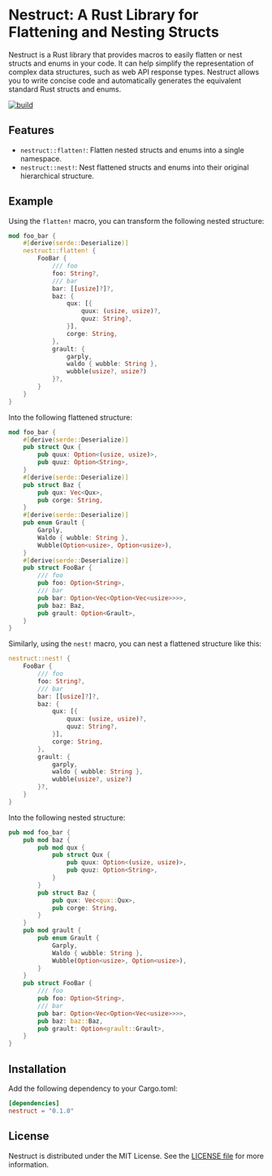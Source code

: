 # Nestruct: A Rust Library for Flattening and Nesting Structs

Nestruct is a Rust library that provides macros to easily flatten or nest structs and enums in your code. It can help simplify the representation of complex data structures, such as web API response types. Nestruct allows you to write concise code and automatically generates the equivalent standard Rust structs and enums.

[![build](https://github.com/yasuyuky/nestruct/workflows/build/badge.svg)](https://github.com/yasuyuky/nestruct/actions)

## Features

- `nestruct::flatten!`: Flatten nested structs and enums into a single namespace.
- `nestruct::nest!`: Nest flattened structs and enums into their original hierarchical structure.

## Example
Using the `flatten!` macro, you can transform the following nested structure:

```rust
mod foo_bar {
    #[derive(serde::Deserialize)]
    nestruct::flatten! {
        FooBar {
            /// foo
            foo: String?,
            /// bar
            bar: [[usize]?]?,
            baz: {
                qux: [{
                    quux: (usize, usize)?,
                    quuz: String?,
                }],
                corge: String,
            },
            grault: {
                garply,
                waldo { wubble: String },
                wubble(usize?, usize?)
            }?,
        }
    }
}
```

Into the following flattened structure:

```rust
mod foo_bar {
    #[derive(serde::Deserialize)]
    pub struct Qux {
        pub quux: Option<(usize, usize)>,
        pub quuz: Option<String>,
    }
    #[derive(serde::Deserialize)]
    pub struct Baz {
        pub qux: Vec<Qux>,
        pub corge: String,
    }
    #[derive(serde::Deserialize)]
    pub enum Grault {
        Garply,
        Waldo { wubble: String },
        Wubble(Option<usize>, Option<usize>),
    }
    #[derive(serde::Deserialize)]
    pub struct FooBar {
        /// foo
        pub foo: Option<String>,
        /// bar
        pub bar: Option<Vec<Option<Vec<usize>>>>,
        pub baz: Baz,
        pub grault: Option<Grault>,
    }
}
```

Similarly, using the `nest!` macro, you can nest a flattened structure like this:

```rust
nestruct::nest! {
    FooBar {
        /// foo
        foo: String?,
        /// bar
        bar: [[usize]?]?,
        baz: {
            qux: [{
                quux: (usize, usize)?,
                quuz: String?,
            }],
            corge: String,
        },
        grault: {
            garply,
            waldo { wubble: String },
            wubble(usize?, usize?)
        }?,
    }
}
```

Into the following nested structure:

```rust
pub mod foo_bar {
    pub mod baz {
        pub mod qux {
            pub struct Qux {
                pub quux: Option<(usize, usize)>,
                pub quuz: Option<String>,
            }
        }
        pub struct Baz {
            pub qux: Vec<qux::Qux>,
            pub corge: String,
        }
    }
    pub mod grault {
        pub enum Grault {
            Garply,
            Waldo { wubble: String },
            Wubble(Option<usize>, Option<usize>),
        }
    }
    pub struct FooBar {
        /// foo
        pub foo: Option<String>,
        /// bar
        pub bar: Option<Vec<Option<Vec<usize>>>>,
        pub baz: baz::Baz,
        pub grault: Option<grault::Grault>,
    }
}
```

## Installation
Add the following dependency to your Cargo.toml:

```toml
[dependencies]
nestruct = "0.1.0"
```

## License
Nestruct is distributed under the MIT License. See the [LICENSE file](README.md) for more information.
